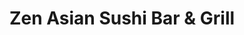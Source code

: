 ---
layout: place
title: "Zen Asian Sushi Bar & Grill"
permalink: /colorado/denver/zen-asian-sushi-bar-grill.html
stateAbbr: CO
stateName: Colorado
cityName: Denver
seo:
  name: "Zen Asian Sushi Bar & Grill"
  type: Restaurant
  links: http://zensushinorthfield.com/
description: "Zen Asian Sushi Bar & Grill serves delicious sushi in Denver, Colorado. Try fresh Japanese dishes for a great dining experience. "
place_id: ChIJ6eg6fql7bIcRo8C5mX5WVLw
photos:
  - name: >-
      places/ChIJ6eg6fql7bIcRo8C5mX5WVLw/photos/AeeoHcIyafuOZxL6GdPM0gfsqBThK4fjmH5YsR00Vce1pK9hzsoJHXfC2XUm4o4TVkhs7ssEbb6-PhdKeKwIzGtISGamcI7AzNLsqeSmhSfcaVSJLWAj_VfM6WVJ7fE8uzH4FNlqQRtwldgy8nyAWwWichniXCWUAJy60upYHDs8RruAbOxro7ZTC4H2luXfKqYprz8oK891GvZzEWwr327Nv8rt3z5Pk4kQAEtCDvp38Bw1EwFOcHKIcz_LWWMUXVXF6KwEUu8wlnIkeG_6F2CFJVsk94B83jRkaTX-hx8e-bLPGg
    widthPx: 1030
    heightPx: 813
    authorAttributions:
      - displayName: Zen Asian Sushi Bar & Grill
        uri: https://maps.google.com/maps/contrib/107445057699948547794
        photoUri: >-
          https://lh3.googleusercontent.com/a-/ALV-UjUIHo0DqPAt2HOR8QgdIVnSiHKGDhyVCO-MF6MKThqdAt4YWN4=s100-p-k-no-mo
    flagContentUri: >-
      https://www.google.com/local/imagery/report/?cb_client=maps_api_places.places_api&image_key=!1e10!2sAF1QipPXLSXA8maVYmGtajL5rXnJC7l77VEUD6rGXaPD&hl=en-US
    googleMapsUri: >-
      https://www.google.com/maps/place//data=!3m4!1e2!3m2!1sAF1QipPXLSXA8maVYmGtajL5rXnJC7l77VEUD6rGXaPD!2e10!4m2!3m1!1s0x876c7ba97e3ae8e9:0xbc54567e99b9c0a3
  - name: >-
      places/ChIJ6eg6fql7bIcRo8C5mX5WVLw/photos/AeeoHcIVKCGnrWcAeEi_ilhmq64kwXmImZ-Vy4eMbIFItd0F5EcPvfQ28O_3IrH35YKpxqlGvuSZcLI2R7j7MFVCZTN9NhoILZWjFm1MYoG1omQtv6ek95U04ijjecd0SriLqy0yoJQGkianuHPdPc7HqqeYGmhVmEQrCjI0Harblo3KSAI9BuqKIIk3z29-1fOSFAolpjOymXpNTS1XuxiNcm_bHaSxd8npKEqFvQuhs5gHTNGW-x0E2dZwEZbYt0mE6RQWcLmFuxsZGI8HYWQkvYOWBsSKKPyg-cZWOcpw2Mn43A
    widthPx: 2048
    heightPx: 1363
    authorAttributions:
      - displayName: Zen Asian Sushi Bar & Grill
        uri: https://maps.google.com/maps/contrib/107445057699948547794
        photoUri: >-
          https://lh3.googleusercontent.com/a-/ALV-UjUIHo0DqPAt2HOR8QgdIVnSiHKGDhyVCO-MF6MKThqdAt4YWN4=s100-p-k-no-mo
    flagContentUri: >-
      https://www.google.com/local/imagery/report/?cb_client=maps_api_places.places_api&image_key=!1e10!2sAF1QipP23KobLwhcxNjXRnLJBSNqVdCiMaNoRL7QM6wp&hl=en-US
    googleMapsUri: >-
      https://www.google.com/maps/place//data=!3m4!1e2!3m2!1sAF1QipP23KobLwhcxNjXRnLJBSNqVdCiMaNoRL7QM6wp!2e10!4m2!3m1!1s0x876c7ba97e3ae8e9:0xbc54567e99b9c0a3
  - name: >-
      places/ChIJ6eg6fql7bIcRo8C5mX5WVLw/photos/AeeoHcKQjY89wVH502DRUBZaZapnONLE9RY3NbR35Io_rxUBBZueECseqWUfDsuDscdTjXRzzDw6G6fVqhmhkK7aBTS7b83L6N7CIK9UNqiym5LtvGPxNh1B3awOdM76tfwJsCWiFzYItghnK9fA2Ld6pHJOmqYQ7z41Bc43oIABXpiyb8jBLfpqq78DppZInq48mtL4hVlQo1BNlz_qkxyKrrdpspZdW-G06ArnjEse8ZclOXFLa9VX4yWnqJ87pbvI--FnmIoOHnDcyq-QqW8qHNBfjaFKLN4rG92UpXO-iXMCX0ZSNYScQMOIjQRKS7GK7fapgWA1Ob6ynw4oN4_YLy6AaiTcFsJ_6IWxLzwUIf_hPlP_NISpC1mxGED7uCGpSJy2l4pHPMKvKcCExfGJ08J2pUfhZVmnzFlzs4Q0SFvkDuWf
    widthPx: 4032
    heightPx: 1816
    authorAttributions:
      - displayName: Ashanti Johnson (RedQueen)
        uri: https://maps.google.com/maps/contrib/100033324974821328225
        photoUri: >-
          https://lh3.googleusercontent.com/a-/ALV-UjXMoAv98NsweaBF482B41L7zKffg7ingJRGhfCKrGjoq9ktwNxrAQ=s100-p-k-no-mo
    flagContentUri: >-
      https://www.google.com/local/imagery/report/?cb_client=maps_api_places.places_api&image_key=!1e10!2sCIHM0ogKEICAgMDwzZax1QE&hl=en-US
    googleMapsUri: >-
      https://www.google.com/maps/place//data=!3m4!1e2!3m2!1sCIHM0ogKEICAgMDwzZax1QE!2e10!4m2!3m1!1s0x876c7ba97e3ae8e9:0xbc54567e99b9c0a3
  - name: >-
      places/ChIJ6eg6fql7bIcRo8C5mX5WVLw/photos/AeeoHcLpkCq7AhJU5HUy4lcONMtjsgNFa2x_e_jaSqbPEjq_hvp9wtDbTUJVqBZv-GQb_16gnZGT71JJocChSI8wWA_hy2Ru7J7Ou___iPF_XRg5Qwxin5-rYso1GMcXpumL9qAnWXt5qRikgWJ75PtD8I0WxnUR3cxCvD8dl_jsuu8RXjEP-o87QGegUIT-VyDugbGqp3m_Vk7jOgLq_hw6NEy4f8igl-7aqFO9UROpLhODkCrl57ZxWwJuLoxggN3lS1iCwnudUkKXfNQe4zXTu6Xxswh45BEfyAabZDR2538KBpNMwlxJ65Yfo9z0-7gf5dLfpHzUyqvg9KRXQAVDCqhGrQPNaHshpff_V06hDxl-UGZmDb_bEQL-AQJxmaL7BnOZehmfLNEyuJOnrdJN9PVrSLvZ2m5UuS9Q41Ka1c0LKGo5
    widthPx: 4080
    heightPx: 3072
    authorAttributions:
      - displayName: James Dismang (TheDizz)
        uri: https://maps.google.com/maps/contrib/100436570087039618185
        photoUri: >-
          https://lh3.googleusercontent.com/a-/ALV-UjVMeu8uirrwGi0BVAl2aR0KSNnApAZfmxPiZBCMH5gEchdEU_QQBQ=s100-p-k-no-mo
    flagContentUri: >-
      https://www.google.com/local/imagery/report/?cb_client=maps_api_places.places_api&image_key=!1e10!2sCIHM0ogKEICAgIDrzYO-gwE&hl=en-US
    googleMapsUri: >-
      https://www.google.com/maps/place//data=!3m4!1e2!3m2!1sCIHM0ogKEICAgIDrzYO-gwE!2e10!4m2!3m1!1s0x876c7ba97e3ae8e9:0xbc54567e99b9c0a3
  - name: >-
      places/ChIJ6eg6fql7bIcRo8C5mX5WVLw/photos/AeeoHcJomJ0ENlYKqGS73Rob1YgqcOMwuI9o3BMsFYD2wGWtzVFgmlpvyEERtPHoQnobSOGsJNidOjPA_aXQLr887lj-AB64DI51bx3fvMYwW10oxUB-T2YoDhx8TpQnIJRAUNkzuZFVUzF6eGMyAHMREUZ5DBjq8a0ZFzusLL_zVkfwsLbfyYE6XWxd9roZzQg6dr6WO3KiZw2IoVNDGssVfIRchhlGMIBNG3d6SNEp7f33aE3Z0b4PBNl1g-aRXJBqX5RNm4XnuQ2xKTZvGS-BKuuL55cJ17lnCzQzUPO-xopPtsps094Mr2pIp5CBHO67OVEbjck-YwX4spntX-zJjjsPSoXxq2vpbJSUiFrF8VgTDxUWztmZfZeNPw5T2TTaBykb2I1dVy48s-TVPVjkb7MXQGu1WtUJgozpy6P9KKQ3HpVc21-Pq3XqYDq8pUPz
    widthPx: 4032
    heightPx: 1816
    authorAttributions:
      - displayName: Ashanti Johnson (RedQueen)
        uri: https://maps.google.com/maps/contrib/100033324974821328225
        photoUri: >-
          https://lh3.googleusercontent.com/a-/ALV-UjXMoAv98NsweaBF482B41L7zKffg7ingJRGhfCKrGjoq9ktwNxrAQ=s100-p-k-no-mo
    flagContentUri: >-
      https://www.google.com/local/imagery/report/?cb_client=maps_api_places.places_api&image_key=!1e10!2sCIABIhAIN0uG_BHHh2flWzkACQi-&hl=en-US
    googleMapsUri: >-
      https://www.google.com/maps/place//data=!3m4!1e2!3m2!1sCIABIhAIN0uG_BHHh2flWzkACQi-!2e10!4m2!3m1!1s0x876c7ba97e3ae8e9:0xbc54567e99b9c0a3
  - name: >-
      places/ChIJ6eg6fql7bIcRo8C5mX5WVLw/photos/AeeoHcI3PtVPu29hAnLLESHyfagZZQ9TsVYU-aDJmLeePu6H3YliURIARb1QDxuMiLhbhyYg52-xeRHmsAPE4n2MZBNTqwgKKju0Emjp6SyZ87H2ePQND4rami-kkMmYmkOJrL_rkgdql-Q52-vJG4Urbb9lelfL-ZgLnghCumyMsXKPcSL-zcw92WIbVTuwIMjiPReLKI2FfSet9ssorAT2uf2GXqht96lLFjI0U8Y2EFf0gApdWZEBySfGUqEiHC-Ax13AjwfxqC7KkUIGgHVuwF3LApLIDDp7Xs91iXvol8XRwesIjo_VUvnDsYneQK6-VFXtDdvmYPLr0_2DAUO6fVMqqFbrZE3KnXCrel_kHaeByTwNrWW6KUBH8JW-ikIXIkHWOBxa1Lh6PBk6vONaDDc7ytRBFSp0HeUwXHsLmvyLQgmV
    widthPx: 4032
    heightPx: 3024
    authorAttributions:
      - displayName: Cindi Shutt
        uri: https://maps.google.com/maps/contrib/101172535585168401722
        photoUri: >-
          https://lh3.googleusercontent.com/a-/ALV-UjVYxHxPdHXH0xjqLhalA5aBYq_9qDBOa98zjSwuRTyTFpg6I0Y=s100-p-k-no-mo
    flagContentUri: >-
      https://www.google.com/local/imagery/report/?cb_client=maps_api_places.places_api&image_key=!1e10!2sCIHM0ogKEICAgICTrouGmwE&hl=en-US
    googleMapsUri: >-
      https://www.google.com/maps/place//data=!3m4!1e2!3m2!1sCIHM0ogKEICAgICTrouGmwE!2e10!4m2!3m1!1s0x876c7ba97e3ae8e9:0xbc54567e99b9c0a3
  - name: >-
      places/ChIJ6eg6fql7bIcRo8C5mX5WVLw/photos/AeeoHcI40AaeBZ74yiCLUg-mIKr-MlSHEU5cOpqaUT959dKl-c8AYcSIb0ayiq8hw_sns39MX5mWEw_28x4tZLec7PO-nLMb9AY1MpSwE5ml3HKewceVr_G28hqWwwbQbFsqCHa8JJtXcEVkUHuvleZjvGNhZw3cfHkqAPOopkwnQuvj2QlAm6n5JCH0GCBxdPx53lrLuE3NYVnyBq7b5j4056xhWnnWoCRWXrrnzUpj1lW64OlxmFekGfV2u55sZZe4mqFaj9q5UgmV_yU7zt9NXlk39LyjvwAFVQeVexuBPLA7e6PIorxGfNieU5IeRCzjnwvDJ0czWBueqKGUsOZu-tOb9Nz7x6ucuvDRQIpAnITUYQexjyGTVgD0fgXkutwdWNnTEnRrbX9HJs6f8-l43wTgCyHWu78fYvlG2Grcie0
    widthPx: 3024
    heightPx: 4032
    authorAttributions:
      - displayName: Biswanath Das
        uri: https://maps.google.com/maps/contrib/108419983941160006560
        photoUri: >-
          https://lh3.googleusercontent.com/a-/ALV-UjUedxtW4KMhbA4fC6yIY5GzCBLumYTXQx9w7advDAx7VCY5CUIT=s100-p-k-no-mo
    flagContentUri: >-
      https://www.google.com/local/imagery/report/?cb_client=maps_api_places.places_api&image_key=!1e10!2sCIHM0ogKEICAgIDb2_f8HA&hl=en-US
    googleMapsUri: >-
      https://www.google.com/maps/place//data=!3m4!1e2!3m2!1sCIHM0ogKEICAgIDb2_f8HA!2e10!4m2!3m1!1s0x876c7ba97e3ae8e9:0xbc54567e99b9c0a3
  - name: >-
      places/ChIJ6eg6fql7bIcRo8C5mX5WVLw/photos/AeeoHcL4FG0x1_mTLBwtWX4bRVxPUF8jxRELglYNkMvaZviqx8rHihWPpqm70V4uMNTnjjqmHwomjERUFTkK4HAVxDnGguhrVpCs2ARxnjrZ2v65pYfx3ELMboBPUKMDWDprJYgEgAaIX0miRip6akEpSGtgTqlnTJ1SsHBWl9nMeXbX4J5W7SuNHLVhaJ_Og75iN6CPIudpZQCw5QLxlIF80Ud8g-pa12zPildXWL4u1rEArFJuqGymgcNNjg5FOVJxPK6oHr5vkUsjrveUQABmdciLRWnq7HZhw5jQzuOtN7Rr0EVTO1yyS0kkRxmKaPDR3P8wpsa2WpeFTvk7NzKta8HTRHQj8jxFukkBKGXdrL_FKl9Q6zgcmwY8yI6LYQR-Mf9GVNg8x1zsConZrSSOcR0BrWPYZJq2iIHPxxrN8l4
    widthPx: 4000
    heightPx: 3000
    authorAttributions:
      - displayName: DQ Durrah
        uri: https://maps.google.com/maps/contrib/103566523753411426747
        photoUri: >-
          https://lh3.googleusercontent.com/a/ACg8ocITh6fyLY26nmH2Qp1zdVw717H12YzwJEjWfFovcp7gzhtEcg=s100-p-k-no-mo
    flagContentUri: >-
      https://www.google.com/local/imagery/report/?cb_client=maps_api_places.places_api&image_key=!1e10!2sCIHM0ogKEICAgIDFr8fKRg&hl=en-US
    googleMapsUri: >-
      https://www.google.com/maps/place//data=!3m4!1e2!3m2!1sCIHM0ogKEICAgIDFr8fKRg!2e10!4m2!3m1!1s0x876c7ba97e3ae8e9:0xbc54567e99b9c0a3
  - name: >-
      places/ChIJ6eg6fql7bIcRo8C5mX5WVLw/photos/AeeoHcIaJhh9Mx1_Z7-XQsmgYCCWhwdln9NRps1zd00MC9yNypkD8jpyRMBvpZHJBQyWHo2G93NlDvWgaXkzxEtB-GHlh4kG-9LfENkIRix1fXtAWLlriCE-Iruovd-BebvcT8hhSmToyMAAqEUXSzYgh879GlNiyis6v9dzEBhfcYkVC716WazI3vdbFUXcN5tpzvOnxIbyzzOUA48_oVkyEcDZoW5Fymq6tAeR1keKFq6jxlO0D5ufFdZDC9NxK--LrBrHNaZLAbXHivsUuAi66UOWAnTVG3bOsKeXUMtmjWe109d1RD6SWicP3c8XsZuQ_oVAuDGHoxbpZjPHp2S-BRQYTJ_PpFE2JSO7B6SBc7uW8kaaXR6JN4wVAjpA1rLefZx0xXWFkt5jmMzlhiCt6WT67Cfqk_rvZSH70jpYioo2cA
    widthPx: 3024
    heightPx: 4032
    authorAttributions:
      - displayName: Biswanath Das
        uri: https://maps.google.com/maps/contrib/108419983941160006560
        photoUri: >-
          https://lh3.googleusercontent.com/a-/ALV-UjUedxtW4KMhbA4fC6yIY5GzCBLumYTXQx9w7advDAx7VCY5CUIT=s100-p-k-no-mo
    flagContentUri: >-
      https://www.google.com/local/imagery/report/?cb_client=maps_api_places.places_api&image_key=!1e10!2sCIHM0ogKEICAgIDb2_f8aA&hl=en-US
    googleMapsUri: >-
      https://www.google.com/maps/place//data=!3m4!1e2!3m2!1sCIHM0ogKEICAgIDb2_f8aA!2e10!4m2!3m1!1s0x876c7ba97e3ae8e9:0xbc54567e99b9c0a3
  - name: >-
      places/ChIJ6eg6fql7bIcRo8C5mX5WVLw/photos/AeeoHcK1bNgpbx4Ezhk-3fNKqjfnqnLYPvHggeTmRiVUbaz272yES7hHTPERorp_CS0NyePP5leFUfntTvEK6_cNykvEEfRJLcjfxE-_hBBHJNzHsuKJWcS8N6ZbOMaZL1w76eCPl0RVq21LqO1-Yug2Y9YwJERZw8bVNjUzlOSlekIaJXmHWtY_bl6Z6guqlLv7YxKsFOXbFsb8x_mXOZeD45upZBWYWkbY03TQTb7gMYg6M-mU21OiGe0UGyzFSZJOa-Sfelddt_lJ30WrU6-VkLkoM7MhtJBtdMz181l8espCfc4Wn14SycV_rBG5JKBaWQcpEFNArgAfV4LkTMSc6L1Y_TGQNtDLbBgach2ZwK2D-IrkDkuXotueT0XtMze57NAmPnB-yoiKSXYFXg1JxVRxoXKfygKSzj19bfMoRsxWu0_8
    widthPx: 4000
    heightPx: 3000
    authorAttributions:
      - displayName: Erendira May
        uri: https://maps.google.com/maps/contrib/116852681906580573732
        photoUri: >-
          https://lh3.googleusercontent.com/a-/ALV-UjXKU0YmW9FabDDRGeyHhJC6e8rUiCeHtSKLJ5w8PhrU2Jf2Lek=s100-p-k-no-mo
    flagContentUri: >-
      https://www.google.com/local/imagery/report/?cb_client=maps_api_places.places_api&image_key=!1e10!2sCIHM0ogKEICAgICrjrOLxQE&hl=en-US
    googleMapsUri: >-
      https://www.google.com/maps/place//data=!3m4!1e2!3m2!1sCIHM0ogKEICAgICrjrOLxQE!2e10!4m2!3m1!1s0x876c7ba97e3ae8e9:0xbc54567e99b9c0a3
address: 8354 Northfield Blvd, Denver, CO 80238, USA
street: 8354 Northfield Blvd
city: Denver
state: CO
zip: '80238'
country: USA
neighborhood: Northeast
latitude: '39.782655'
longitude: '-104.891414'
accessibility_options:
  wheelchairAccessibleParking: true
  wheelchairAccessibleEntrance: true
  wheelchairAccessibleRestroom: true
  wheelchairAccessibleSeating: true
business_status: OPERATIONAL
name: Zen Asian Sushi Bar & Grill
google_maps_links:
  directionsUri: >-
    https://www.google.com/maps/dir//''/data=!4m7!4m6!1m1!4e2!1m2!1m1!1s0x876c7ba97e3ae8e9:0xbc54567e99b9c0a3!3e0
  placeUri: https://maps.google.com/?cid=13570566678919102627
  writeAReviewUri: >-
    https://www.google.com/maps/place//data=!4m3!3m2!1s0x876c7ba97e3ae8e9:0xbc54567e99b9c0a3!12e1
  reviewsUri: >-
    https://www.google.com/maps/place//data=!4m4!3m3!1s0x876c7ba97e3ae8e9:0xbc54567e99b9c0a3!9m1!1b1
  photosUri: >-
    https://www.google.com/maps/place//data=!4m3!3m2!1s0x876c7ba97e3ae8e9:0xbc54567e99b9c0a3!10e5
primary_type: Sushi Restaurant
opening_hours:
  regular: null
  current: null
secondary_opening_hours:
  regular:
    weekdayDescriptions: null
    type: null
  current:
    weekdayDescriptions: null
    type: null
phone: (303) 371-4644
price_level: PRICE_LEVEL_MODERATE
price_range: null
rating: '4.4'
rating_count: 1625
website: http://zensushinorthfield.com/
reviews: null
parking_options: null
payment_options: null
allow_dogs: null
curbside_pickup: null
delivery: null
dine_in: null
good_for_children: null
good_for_groups: null
good_for_sports: null
live_music: null
menu_for_children: null
outdoor_seating: null
reservable: null
restroom: null
serves_beer: null
serves_breakfast: null
serves_brunch: null
serves_cocktails: null
serves_coffee: null
serves_dinner: null
serves_dessert: null
serves_lunch: null
serves_vegetarian_food: null
serves_wine: null
takeout: null
summary: null

---